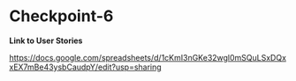 # Checkpoint-6

**Link to User Stories**

https://docs.google.com/spreadsheets/d/1cKmI3nGKe32wgl0mSQuLSxDQxxEX7mBe43ysbCaudpY/edit?usp=sharing

